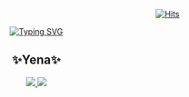   <div align=right>
    
[![Hits](https://hits.seeyoufarm.com/api/count/incr/badge.svg?url=https%3A%2F%2Fgithub.com%2Fkkikkikong%2Fportfolio&count_bg=%23EFD4A9&title_bg=%23AA7D6A&icon=&icon_color=%23E7E7E7&title=GitHub&edge_flat=false)](https://hits.seeyoufarm.com)

  </div>



<div align = center> 

[![Typing SVG](https://readme-typing-svg.demolab.com?font=Fira+Code&weight=500&pause=1000&color=473F36&width=435&lines=Front-end+engineer+Yena)](https://git.io/typing-svg)

## ✨Yena✨
<div style= display: flex; gap: 10px; margin-top: 20px; align-items: center;>
 <a href="https://kcong0505.tistory.com/" target="_blank"><img src="https://img.shields.io/badge/tistory-DF592B?style=flat-square&logo=tistory&logoColor=white" /> </a>
<a href="https://hospitable-mitten-6bb.notion.site/f9b0c2043fdf4c4eb773b5b888b1ebc8?pvs=4" target="_blank"><img src="https://img.shields.io/badge/notion-555?style=flat-square&logo=notion&logoColor=white" /></a>
</div>

</div>

<!--
**kkikkikong/kkikkikong** is a ✨ _special_ ✨ repository because its `README.md` (this file) appears on your GitHub profile.

Here are some ideas to get you started:

- 🔭 I’m currently working on ...
- 🌱 I’m currently learning ...
- 👯 I’m looking to collaborate on ...
- 🤔 I’m looking for help with ...
- 💬 Ask me about ...
- 📫 How to reach me: ...
- 😄 Pronouns: ...
- ⚡ Fun fact: ...
-->
